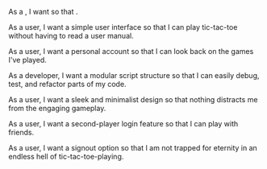 As a <role>, I want <feature> so that <reason>.

As a user, I want a simple user interface so that I can play tic-tac-toe without having to read a user manual.

As a user, I want a personal account so that I can look back on the games I've played.

As a developer, I want a modular script structure so that I can easily debug, test, and refactor parts of my code.

As a user, I want a sleek and minimalist design so that nothing distracts me from the engaging gameplay.

As a user, I want a second-player login feature so that I can play with friends.

As a user, I want a signout option so that I am not trapped for eternity in an endless hell of tic-tac-toe-playing.
